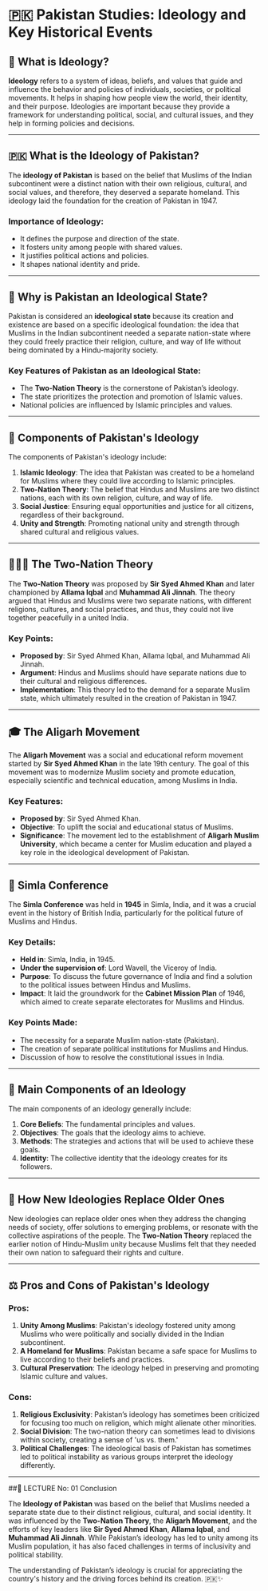 # 🇵🇰 Pakistan Studies: Ideology and Key Historical Events

## 🧠 What is Ideology?

**Ideology** refers to a system of ideas, beliefs, and values that guide and influence the behavior and policies of individuals, societies, or political movements. It helps in shaping how people view the world, their identity, and their purpose. Ideologies are important because they provide a framework for understanding political, social, and cultural issues, and they help in forming policies and decisions.

---

## 🇵🇰 What is the Ideology of Pakistan?

The **ideology of Pakistan** is based on the belief that Muslims of the Indian subcontinent were a distinct nation with their own religious, cultural, and social values, and therefore, they deserved a separate homeland. This ideology laid the foundation for the creation of Pakistan in 1947.

### Importance of Ideology:
- It defines the purpose and direction of the state.
- It fosters unity among people with shared values.
- It justifies political actions and policies.
- It shapes national identity and pride.

---

## 🏰 Why is Pakistan an Ideological State?

Pakistan is considered an **ideological state** because its creation and existence are based on a specific ideological foundation: the idea that Muslims in the Indian subcontinent needed a separate nation-state where they could freely practice their religion, culture, and way of life without being dominated by a Hindu-majority society.

### Key Features of Pakistan as an Ideological State:
- The **Two-Nation Theory** is the cornerstone of Pakistan’s ideology.
- The state prioritizes the protection and promotion of Islamic values.
- National policies are influenced by Islamic principles and values.

---

## 🧩 Components of Pakistan's Ideology

The components of Pakistan's ideology include:

1. **Islamic Ideology**: The idea that Pakistan was created to be a homeland for Muslims where they could live according to Islamic principles.
2. **Two-Nation Theory**: The belief that Hindus and Muslims are two distinct nations, each with its own religion, culture, and way of life.
3. **Social Justice**: Ensuring equal opportunities and justice for all citizens, regardless of their background.
4. **Unity and Strength**: Promoting national unity and strength through shared cultural and religious values.

---

## 🧑‍🤝‍🧑 The Two-Nation Theory

The **Two-Nation Theory** was proposed by **Sir Syed Ahmed Khan** and later championed by **Allama Iqbal** and **Muhammad Ali Jinnah**. The theory argued that Hindus and Muslims were two separate nations, with different religions, cultures, and social practices, and thus, they could not live together peacefully in a united India.

### Key Points:
- **Proposed by**: Sir Syed Ahmed Khan, Allama Iqbal, and Muhammad Ali Jinnah.
- **Argument**: Hindus and Muslims should have separate nations due to their cultural and religious differences.
- **Implementation**: This theory led to the demand for a separate Muslim state, which ultimately resulted in the creation of Pakistan in 1947.

---

## 🎓 The Aligarh Movement

The **Aligarh Movement** was a social and educational reform movement started by **Sir Syed Ahmed Khan** in the late 19th century. The goal of this movement was to modernize Muslim society and promote education, especially scientific and technical education, among Muslims in India.

### Key Features:
- **Proposed by**: Sir Syed Ahmed Khan.
- **Objective**: To uplift the social and educational status of Muslims.
- **Significance**: The movement led to the establishment of **Aligarh Muslim University**, which became a center for Muslim education and played a key role in the ideological development of Pakistan.

---

## 📝 Simla Conference

The **Simla Conference** was held in **1945** in Simla, India, and it was a crucial event in the history of British India, particularly for the political future of Muslims and Hindus.

### Key Details:
- **Held in**: Simla, India, in 1945.
- **Under the supervision of**: Lord Wavell, the Viceroy of India.
- **Purpose**: To discuss the future governance of India and find a solution to the political issues between Hindus and Muslims.
- **Impact**: It laid the groundwork for the **Cabinet Mission Plan** of 1946, which aimed to create separate electorates for Muslims and Hindus.

### Key Points Made:
- The necessity for a separate Muslim nation-state (Pakistan).
- The creation of separate political institutions for Muslims and Hindus.
- Discussion of how to resolve the constitutional issues in India.

---

## 🔑 Main Components of an Ideology

The main components of an ideology generally include:

1. **Core Beliefs**: The fundamental principles and values.
2. **Objectives**: The goals that the ideology aims to achieve.
3. **Methods**: The strategies and actions that will be used to achieve these goals.
4. **Identity**: The collective identity that the ideology creates for its followers.

---

## 🔄 How New Ideologies Replace Older Ones

New ideologies can replace older ones when they address the changing needs of society, offer solutions to emerging problems, or resonate with the collective aspirations of the people. The **Two-Nation Theory** replaced the earlier notion of Hindu-Muslim unity because Muslims felt that they needed their own nation to safeguard their rights and culture.

---

## ⚖️ Pros and Cons of Pakistan's Ideology

### Pros:
1. **Unity Among Muslims**: Pakistan's ideology fostered unity among Muslims who were politically and socially divided in the Indian subcontinent.
2. **A Homeland for Muslims**: Pakistan became a safe space for Muslims to live according to their beliefs and practices.
3. **Cultural Preservation**: The ideology helped in preserving and promoting Islamic culture and values.

### Cons:
1. **Religious Exclusivity**: Pakistan’s ideology has sometimes been criticized for focusing too much on religion, which might alienate other minorities.
2. **Social Division**: The two-nation theory can sometimes lead to divisions within society, creating a sense of 'us vs. them.'
3. **Political Challenges**: The ideological basis of Pakistan has sometimes led to political instability as various groups interpret the ideology differently.

---

##🎯 LECTURE No: 01 Conclusion

The **Ideology of Pakistan** was based on the belief that Muslims needed a separate state due to their distinct religious, cultural, and social identity. It was influenced by the **Two-Nation Theory**, the **Aligarh Movement**, and the efforts of key leaders like **Sir Syed Ahmed Khan**, **Allama Iqbal**, and **Muhammad Ali Jinnah**. While Pakistan’s ideology has led to unity among its Muslim population, it has also faced challenges in terms of inclusivity and political stability.

The understanding of Pakistan’s ideology is crucial for appreciating the country's history and the driving forces behind its creation. 🇵🇰✨

